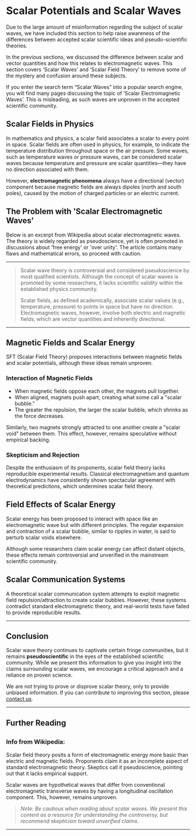 # Scalar Potentials and Scalar Waves

Due to the large amount of misinformation regarding the subject of scalar waves, we have included this section to help raise awareness of the differences between accepted scalar scientific ideas and pseudo-scientific theories.

In the previous sections, we discussed the difference between scalar and vector quantities and how this relates to electromagnetic waves. This section covers ‘Scalar Waves’ and ‘Scalar Field Theory’ to remove some of the mystery and confusion around these subjects.

If you enter the search term “Scalar Waves" into a popular search engine, you will find many pages discussing the topic of ‘Scalar Electromagnetic Waves’. This is misleading, as such waves are unproven in the accepted scientific community.

## Scalar Fields in Physics

In mathematics and physics, a scalar field associates a scalar to every point in space. Scalar fields are often used in physics, for example, to indicate the temperature distribution throughout space or the air pressure. Some waves, such as temperature waves or pressure waves, can be considered scalar waves because temperature and pressure are scalar quantities—they have no direction associated with them.

However, **electromagnetic phenomena** always have a directional (vector) component because magnetic fields are always dipoles (north and south poles), caused by the motion of charged particles or an electric current.

## The Problem with 'Scalar Electromagnetic Waves'

Below is an excerpt from Wikipedia about scalar electromagnetic waves. The theory is widely regarded as pseudoscience, yet is often promoted in discussions about 'free energy' or 'over unity'. The article contains many flaws and mathematical errors, so proceed with caution.

---

> Scalar wave theory is controversial and considered pseudoscience by most qualified scientists. Although the concept of scalar waves is promoted by some researchers, it lacks scientific validity within the established physics community.
>
> Scalar fields, as defined academically, associate scalar values (e.g., temperature, pressure) to points in space but have no direction. Electromagnetic waves, however, involve both electric and magnetic fields, which are vector quantities and inherently directional.

---

## Magnetic Fields and Scalar Energy

SFT (Scalar Field Theory) proposes interactions between magnetic fields and scalar potentials, although these ideas remain unproven.

### Interaction of Magnetic Fields
- When magnetic fields oppose each other, the magnets pull together.
- When aligned, magnets push apart, creating what some call a "scalar bubble."
- The greater the repulsion, the larger the scalar bubble, which shrinks as the force decreases.

Similarly, two magnets strongly attracted to one another create a "scalar void" between them. This effect, however, remains speculative without empirical backing.

### Skepticism and Rejection

Despite the enthusiasm of its proponents, scalar field theory lacks reproducible experimental results. Classical electromagnetism and quantum electrodynamics have consistently shown spectacular agreement with theoretical predictions, which undermines scalar field theory.

## Field Effects of Scalar Energy

Scalar energy has been proposed to interact with space like an electromagnetic wave but with different principles. The regular expansion and contraction of a scalar bubble, similar to ripples in water, is said to perturb scalar voids elsewhere.

Although some researchers claim scalar energy can affect distant objects, these effects remain controversial and unverified in the mainstream scientific community.

## Scalar Communication Systems

A theoretical scalar communication system attempts to exploit magnetic field repulsion/attraction to create scalar bubbles. However, these systems contradict standard electromagnetic theory, and real-world tests have failed to provide reproducible results.

---

## Conclusion

Scalar wave theory continues to captivate certain fringe communities, but it remains **pseudoscientific** in the eyes of the established scientific community. While we present this information to give you insight into the claims surrounding scalar waves, we encourage a critical approach and a reliance on proven science.

We are not trying to prove or disprove scalar theory, only to provide unbiased information. If you can contribute to improving this section, please [contact us](#).

---

## Further Reading
[
](https://www.rmcybernetics.com/science/physics/electromagnetism/scalar-waves)
---

### Info from Wikipedia:

Scalar field theory posits a form of electromagnetic energy more basic than electric and magnetic fields. Proponents claim it as an incomplete aspect of standard electromagnetic theory. Skeptics call it pseudoscience, pointing out that it lacks empirical support.

Scalar waves are hypothetical waves that differ from conventional electromagnetic transverse waves by having a longitudinal oscillation component. This, however, remains unproven.

> _Note: Be cautious when reading about scalar waves. We present this content as a resource for understanding the controversy, but recommend skepticism toward unverified claims._

---

